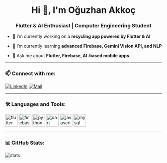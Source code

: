 <h1 align="center">Hi 👋, I'm Oğuzhan Akkoç</h1>
<h3 align="center">Flutter & AI Enthusiast | Computer Engineering Student</h3>

- 🔭 I’m currently working on a **recycling app powered by Flutter & AI**

- 🌱 I’m currently learning **advanced Firebase, Gemini Vision API, and NLP**

- 💬 Ask me about **Flutter, Firebase, AI-based mobile apps**

---

### 📫 Connect with me:

[![LinkedIn](https://img.shields.io/badge/-Oğuzhan%20Akkoç-blue?style=flat-square&logo=Linkedin&logoColor=white&link=https://www.linkedin.com/in/oguzhan-akkoc/)](https://www.linkedin.com/in/oguzhan-akkoc/)
[![Mail](https://img.shields.io/badge/-oguzhan@example.com-c14438?style=flat-square&logo=Gmail&logoColor=white)](mailto:oguzhan@example.com)

---

### 🛠️ Languages and Tools:
<p align="left">
  <img src="https://cdn.jsdelivr.net/gh/devicons/devicon/icons/flutter/flutter-original.svg" alt="flutter" width="40" height="40"/>
  <img src="https://cdn.jsdelivr.net/gh/devicons/devicon/icons/firebase/firebase-plain.svg" alt="firebase" width="40" height="40"/>
  <img src="https://cdn.jsdelivr.net/gh/devicons/devicon/icons/python/python-original.svg" alt="python" width="40" height="40"/>
  <img src="https://cdn.jsdelivr.net/gh/devicons/devicon/icons/dart/dart-original.svg" alt="dart" width="40" height="40"/>
  <img src="https://cdn.jsdelivr.net/gh/devicons/devicon/icons/javascript/javascript-original.svg" alt="javascript" width="40" height="40"/>
  <img src="https://cdn.jsdelivr.net/gh/devicons/devicon/icons/mysql/mysql-original.svg" alt="mysql" width="40" height="40"/>
</p>

---

### 📊 GitHub Stats:
<p align="left">
  <img src="https://github-readme-stats.vercel.app/api?username=oguzhanakkoc&show_icons=true&theme=radical" alt="stats"/>
</p>
